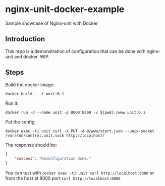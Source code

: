 # nginx-unit-docker-example
Sample showcase of Nginx-unit with Docker

## Introduction
This repo is a demonstration of configuration that can be done with nginx-unit and docker. WIP.

## Steps
Build the docker image:

`docker build . -t unit:0.1`

Run it:

`docker run -d --name unit -p 8000:8300 -v $(pwd):/www unit:0.1`

Put the config:

`docker exec -ti unit curl -X PUT -d @/www/start.json --unix-socket /var/run/control.unit.sock http://localhost/`

The response should be:
```json
{
	"success": "Reconfiguration done."
}
```

You can test with 
`docker exec -ti unit curl http://localhost:8300` or from the host at 8000 port `curl http://localhost:8000`
